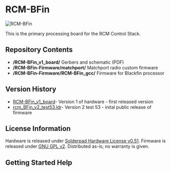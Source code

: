 RCM-BFin
========================

![RCM-BFin](http://engineering3.org/wp-content/uploads/2015/02/RCM-BFin_small.jpg)

This is the primary processing board for the RCM Control Stack.


Repository Contents
-------------------

* **/RCM\-BFin\_v1_board/** Gerbers and schematic (PDF)
* **/RCM\-BFin\-Firmware/matchport/** Matchport radio custom firmware
* **/RCM\-BFin\-Firmware/RCM-BFin_gcc/** Firmware for Blackfin processor


Version History
---------------
* [RCM\-BFin\_v1\_board](https://github.com/Engineering-3/RCM-BFin/tree/master/RCM-BFin_v1_board)- Version 1 of hardware - first released version
* [rcm\_BFin\_v2\_test53.ldr](https://github.com/Engineering-3/RCM-BFin/blob/master/RCM-BFin-Firmware/RCM-BFin_gcc/releases/rcm_bfin_v2_test53.ldr)- Version 2 test 53 - inital public release of firmware


License Information
-------------------
Hardware is released under [Solderpad Hardware License v0.51](http://solderpad.org/licenses/SHL-0.51/).
Firmware is released under [GNU GPL v2](http://www.gnu.org/licenses/old-licenses/gpl-2.0.html).
Distributed as-is; no warranty is given.


Getting Started Help
--------------------
